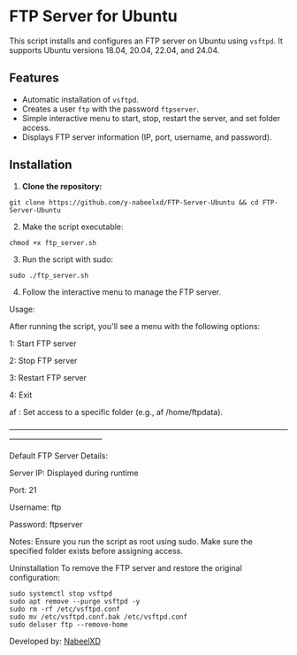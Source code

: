 # FTP Server for Ubuntu

This script installs and configures an FTP server on Ubuntu using `vsftpd`. It supports Ubuntu versions 18.04, 20.04, 22.04, and 24.04.

## Features
- Automatic installation of `vsftpd`.
- Creates a user `ftp` with the password `ftpserver`.
- Simple interactive menu to start, stop, restart the server, and set folder access.
- Displays FTP server information (IP, port, username, and password).

## Installation

1. **Clone the repository:**
```
git clone https://github.com/y-nabeelxd/FTP-Server-Ubuntu && cd FTP-Server-Ubuntu
```

2. Make the script executable:

```
chmod +x ftp_server.sh
```


3. Run the script with sudo:

```
sudo ./ftp_server.sh
```

4. Follow the interactive menu to manage the FTP server.





Usage:

After running the script, you'll see a menu with the following options:

1: Start FTP server

2: Stop FTP server

3: Restart FTP server

4: Exit

af <path>: Set access to a specific folder (e.g., af /home/ftpdata).



————————————————————————————————————————————————



Default FTP Server Details:

Server IP: Displayed during runtime

Port: 21

Username: ftp

Password: ftpserver





Notes:
Ensure you run the script as root using sudo.
Make sure the specified folder exists before assigning access.


Uninstallation
To remove the FTP server and restore the original configuration:

```
sudo systemctl stop vsftpd
sudo apt remove --purge vsftpd -y
sudo rm -rf /etc/vsftpd.conf
sudo mv /etc/vsftpd.conf.bak /etc/vsftpd.conf
sudo deluser ftp --remove-home
```

Developed by: [NabeelXD](https://github.com/y-nabeelxd)
